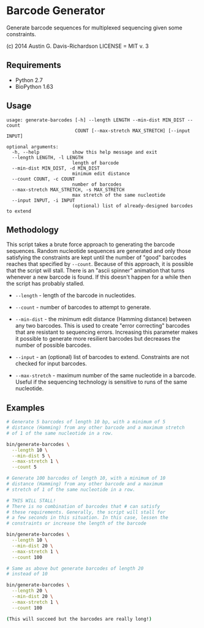 # Barcode Generator

Generate barcode sequences for multiplexed sequencing given some constraints.

(c) 2014 Austin G. Davis-Richardson
LICENSE = MIT v. 3

## Requirements

- Python 2.7
- BioPython 1.63

## Usage

```
usage: generate-barcodes [-h] --length LENGTH --min-dist MIN_DIST --count
                         COUNT [--max-stretch MAX_STRETCH] [--input INPUT]

optional arguments:
  -h, --help            show this help message and exit
  --length LENGTH, -l LENGTH
                        length of barcode
  --min-dist MIN_DIST, -d MIN_DIST
                        minimum edit distance
  --count COUNT, -c COUNT
                        number of barcodes
  --max-stretch MAX_STRETCH, -s MAX_STRETCH
                        max stretch of the same nucleotide
  --input INPUT, -i INPUT
                        (optional) list of already-designed barcodes to extend
```

## Methodology

This script takes a brute force approach to generating the barcode sequences.
Random nucleotide sequences are generated and only those satisfying the
constraints are kept until the number of "good" barcodes reaches that specified
by `--count`. Because of this approach, it is possible that the script will
stall. There is an "ascii spinner" animation that turns whenever a new barcode
is found. If this doesn't happen for a while then the script has probably
stalled.

- `--length` - length of the barcode in nucleotides.

- `--count` - number of barcodes to attempt to generate.

- `--min-dist` - the minimum edit distance (Hamming distance) between any two
  barcodes. This is used to create "error correcting" barcodes that are
  resistant to sequencing errors. Increasing this parameter makes it possible
  to generate more resilient barcodes but decreases the number of possible
  barcodes.

- `--input` - an (optional) list of barcodes to extend. Constraints are not
  checked for input barcodes.

- `--max-stretch` - maximum number of the same nucleotide in a barcode. Useful
  if the sequencing technology is sensitive to runs of the same nucleotide.


## Examples

```bash
# Generate 5 barcodes of length 10 bp, with a minimum of 5 
# distance (Hamming) from any other barcode and a maximum stretch
# of 1 of the same nucleotide in a row.

bin/generate-barcodes \
  --length 10 \
  --min-dist 5 \
  --max-stretch 1 \
  --count 5

# Generate 100 barcodes of length 10, with a minimum of 10
# distance (Hamming) from any other barcode and a maximum
# stretch of 1 of the same nucleotide in a row.

# THIS WILL STALL!
# There is no combination of barcodes that # can satisfy
# these requirements. Generally, the script will stall for
# a few seconds in this situation. In this case, lessen the
# constraints or increase the length of the barcode

bin/generate-barcodes \
  --length 10 \
  --min-dist 20 \
  --max-stretch 1 \
  --count 100

# Same as above but generate barcodes of length 20
# instead of 10

bin/generate-barcodes \
  --length 20 \
  --min-dist 20 \
  --max-stretch 1 \
  --count 100

(This will succeed but the barcodes are really long!)
```

